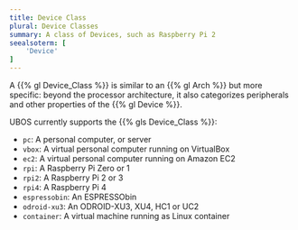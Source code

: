 ```yaml
---
title: Device Class
plural: Device Classes
summary: A class of Devices, such as Raspberry Pi 2
seealsoterm: [
    'Device'
]
---
```


A {{% gl Device_Class %}} is similar to an {{% gl Arch %}} but more specific:
beyond the processor architecture, it also categorizes peripherals and
other properties of the {{% gl Device %}}.

UBOS currently supports the {{% gls Device_Class %}}:

* ``pc``: A personal computer, or server
* ``vbox``: A virtual personal computer running on VirtualBox
* ``ec2``: A virtual personal computer running on Amazon EC2
* ``rpi``: A Raspberry Pi Zero or 1
* ``rpi2``: A Raspberry Pi 2 or 3
* ``rpi4``: A Raspberry Pi 4
* ``espressobin``: An ESPRESSObin
* ``odroid-xu3``: An ODROID-XU3, XU4, HC1 or UC2
* ``container``: A virtual machine running as Linux container
